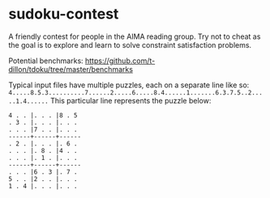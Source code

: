 # sudoku-contest
A friendly contest for people in the AIMA reading group. Try not to cheat as the goal is to explore and learn to solve constraint satisfaction problems. 

Potential benchmarks:
https://github.com/t-dillon/tdoku/tree/master/benchmarks

Typical input files have multiple puzzles, each on a separate line like so:
`4.....8.5.3..........7......2.....6.....8.4......1.......6.3.7.5..2.....1.4......`
This particular line represents the puzzle below:
```
4 . . |. . . |8 . 5 
. 3 . |. . . |. . . 
. . . |7 . . |. . . 
------+------+------
. 2 . |. . . |. 6 . 
. . . |. 8 . |4 . . 
. . . |. 1 . |. . . 
------+------+------
. . . |6 . 3 |. 7 . 
5 . . |2 . . |. . . 
1 . 4 |. . . |. . . 
```
